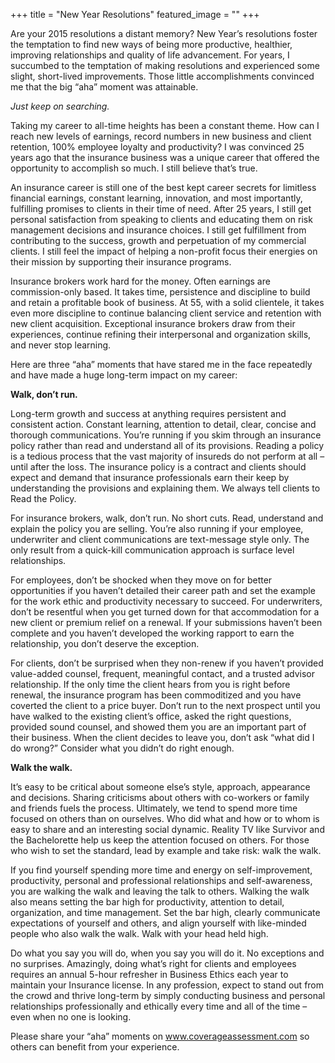 +++
title = "New Year Resolutions"
featured_image = ""
+++

Are your 2015 resolutions a distant memory? New Year’s resolutions foster the temptation to find new ways of being more productive, healthier, improving relationships and quality of life advancement. For years, I succumbed to the temptation of making resolutions and experienced some slight, short-lived improvements. Those little accomplishments convinced me that the big “aha” moment was attainable.

*Just keep on searching.*

Taking my career to all-time heights has been a constant theme. How can I reach new levels of earnings, record numbers in new business and client retention, 100% employee loyalty and productivity? I was convinced 25 years ago that the insurance business was a unique career that offered the opportunity to accomplish so much. I still believe that’s true.

An insurance career is still one of the best kept career secrets for limitless financial earnings, constant learning, innovation, and most importantly, fulfilling promises to clients in their time of need. After 25 years, I still get personal satisfaction from speaking to clients and educating them on risk management decisions and insurance choices. I still get fulfillment from contributing to the success, growth and perpetuation of my commercial clients. I still feel the impact of helping a non-profit focus their energies on their mission by supporting their insurance programs.

Insurance brokers work hard for the money. Often earnings are commission-only based. It takes time, persistence and discipline to build and retain a profitable book of business. At 55, with a solid clientele, it takes even more discipline to continue balancing client service and retention with new client acquisition. Exceptional insurance brokers draw from their experiences, continue refining their interpersonal and organization skills, and never stop learning.

Here are three “aha” moments that have stared me in the face repeatedly and have made a huge long-term impact on my career:

**Walk, don’t run.**

Long-term growth and success at anything requires persistent and consistent action. Constant learning, attention to detail, clear, concise and thorough communications. You’re running if you skim through an insurance policy rather than read and understand all of its provisions. Reading a policy is a tedious process that the vast majority of insureds do not perform at all – until after the loss. The insurance policy is a contract and clients should expect and demand that insurance professionals earn their keep by understanding the provisions and explaining them. We always tell clients to Read the Policy.

For insurance brokers, walk, don’t run. No short cuts. Read, understand and explain the policy you are selling. You’re also running if your employee, underwriter and client communications are text-message style only. The only result from a quick-kill communication approach is surface level relationships.

For employees, don’t be shocked when they move on for better opportunities if you haven’t detailed their career path and set the example for the work ethic and productivity necessary to succeed.
For underwriters, don’t be resentful when you get turned down for that accommodation for a new client or premium relief on a renewal. If your submissions haven’t been complete and you haven’t developed the working rapport to earn the relationship, you don’t deserve the exception.

For clients, don’t be surprised when they non-renew if you haven’t provided value-added counsel, frequent, meaningful contact, and a trusted advisor relationship. If the only time the client hears from you is right before renewal, the insurance program has been commoditized and you have coverted the client to a price buyer. Don’t run to the next prospect until you have walked to the existing client’s office, asked the right questions, provided sound counsel, and showed them you are an important part of their business. When the client decides to leave you, don’t ask “what did I do wrong?” Consider what you didn’t do right enough.

**Walk the walk.**

It’s easy to be critical about someone else’s style, approach, appearance and decisions. Sharing criticisms about others with co-workers or family and friends fuels the process. Ultimately, we tend to spend more time focused on others than on ourselves. Who did what and how or to whom is easy to share and an interesting social dynamic. Reality TV like Survivor and the Bachelorette help us keep the attention focused on others. For those who wish to set the standard, lead by example and take risk: walk the walk.

If you find yourself spending more time and energy on self-improvement, productivity, personal and professional relationships and self-awareness, you are walking the walk and leaving the talk to others. Walking the walk also means setting the bar high for productivity, attention to detail, organization, and time management. Set the bar high, clearly communicate expectations of yourself and others, and align yourself with like-minded people who also walk the walk.
Walk with your head held high.

Do what you say you will do, when you say you will do it. No exceptions and no surprises. Amazingly, doing what’s right for clients and employees requires an annual 5-hour refresher in Business Ethics each year to maintain your Insurance license. In any profession, expect to stand out from the crowd and thrive long-term by simply conducting business and personal relationships professionally and ethically every time and all of the time – even when no one is looking.

Please share your “aha” moments on www.coverageassessment.com so others can benefit from your experience.
